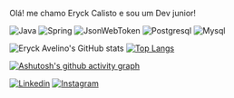 Olá! me chamo Eryck Calisto e sou um Dev junior!

![Java](https://img.shields.io/badge/Java-ED8B00?style=for-the-badge&logo=openjdk&logoColor=white)
![Spring](https://img.shields.io/badge/Spring-6DB33F?style=for-the-badge&logo=spring&logoColor=white)
![JsonWebToken](https://img.shields.io/badge/json%20web%20tokens-323330?style=for-the-badge&logo=json-web-tokens&logoColor=pink)
![Postgresql](https://img.shields.io/badge/PostgreSQL-316192?style=for-the-badge&logo=postgresql&logoColor=white)
![Mysql](https://img.shields.io/badge/MySQL-00000F?style=for-the-badge&logo=mysql&logoColor=white)

![Eryck Avelino's GitHub stats](https://github-readme-stats.vercel.app/api?username=eryckavel&show_icons=true&theme=radical)
[![Top Langs](https://github-readme-stats.vercel.app/api/top-langs/?username=eryckavel&layout=compact&theme=radical)](https://github.com/anuraghazra/github-readme-stats)

[![Ashutosh's github activity graph](https://github-readme-activity-graph.cyclic.app/graph?username=EryckAvel&bg_color=0a0a0a&color=d1c2c6&line=581485&point=75299e&area=true&hide_border=true)](https://github.com/ashutosh00710/github-readme-activity-graph)

[![Linkedin](https://img.shields.io/badge/LinkedIn-0077B5?style=for-the-badge&logo=linkedin&logoColor=white)](https://www.linkedin.com/in/eryck-avelino-a641b6232/)
[![Instagram](https://img.shields.io/badge/Instagram-E4405F?style=for-the-badge&logo=instagram&logoColor=white)](https://www.instagram.com/eryckavelino/)


